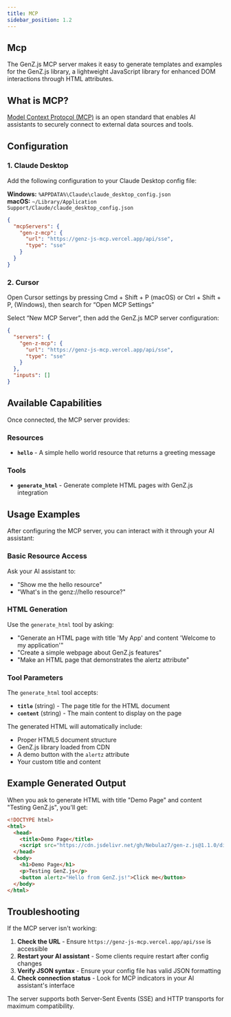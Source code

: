 ```yaml
---
title: MCP
sidebar_position: 1.2
---
```


## Mcp

The GenZ.js MCP server makes it easy to generate templates and examples for the GenZ.js library, a lightweight JavaScript library for enhanced DOM interactions through HTML attributes.

## What is MCP?

[Model Context Protocol (MCP)](https://modelcontextprotocol.io/) is an open standard that enables AI assistants to securely connect to external data sources and tools.

## Configuration

### 1. Claude Desktop

Add the following configuration to your Claude Desktop config file:

**Windows:** `%APPDATA%\Claude\claude_desktop_config.json`  
**macOS:** `~/Library/Application Support/Claude/claude_desktop_config.json`

```json
{
  "mcpServers": {
    "gen-z-mcp": {
      "url": "https://genz-js-mcp.vercel.app/api/sse",
      "type": "sse"
    }
  }
}
```

### 2. Cursor

Open Cursor settings by pressing Cmd + Shift + P (macOS) or Ctrl + Shift + P, (Windows), then search for “Open MCP Settings”

Select “New MCP Server”, then add the GenZ.js MCP server configuration:

```json
{
  "servers": {
    "gen-z-mcp": {
      "url": "https://genz-js-mcp.vercel.app/api/sse",
      "type": "sse"
    }
  },
  "inputs": []
}
```

## Available Capabilities

Once connected, the MCP server provides:

### Resources

- **`hello`** - A simple hello world resource that returns a greeting message

### Tools

- **`generate_html`** - Generate complete HTML pages with GenZ.js integration

## Usage Examples

After configuring the MCP server, you can interact with it through your AI assistant:

### Basic Resource Access

Ask your AI assistant to:

- "Show me the hello resource"
- "What's in the genz://hello resource?"

### HTML Generation

Use the `generate_html` tool by asking:

- "Generate an HTML page with title 'My App' and content 'Welcome to my application'"
- "Create a simple webpage about GenZ.js features"
- "Make an HTML page that demonstrates the alertz attribute"

### Tool Parameters

The `generate_html` tool accepts:

- **`title`** (string) - The page title for the HTML document
- **`content`** (string) - The main content to display on the page

The generated HTML will automatically include:

- Proper HTML5 document structure
- GenZ.js library loaded from CDN
- A demo button with the `alertz` attribute
- Your custom title and content

## Example Generated Output

When you ask to generate HTML with title "Demo Page" and content "Testing GenZ.js", you'll get:

```html
<!DOCTYPE html>
<html>
  <head>
    <title>Demo Page</title>
    <script src="https://cdn.jsdelivr.net/gh/Nebulaz7/gen-z.js@1.1.0/dist/gen-z.min.js"></script>
  </head>
  <body>
    <h1>Demo Page</h1>
    <p>Testing GenZ.js</p>
    <button alertz="Hello from GenZ.js!">Click me</button>
  </body>
</html>
```

## Troubleshooting

If the MCP server isn't working:

1. **Check the URL** - Ensure `https://genz-js-mcp.vercel.app/api/sse` is accessible
2. **Restart your AI assistant** - Some clients require restart after config changes
3. **Verify JSON syntax** - Ensure your config file has valid JSON formatting
4. **Check connection status** - Look for MCP indicators in your AI assistant's interface

The server supports both Server-Sent Events (SSE) and HTTP transports for maximum compatibility.
